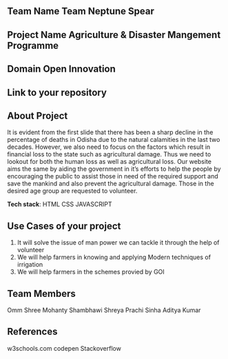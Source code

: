 ## Team Name Team Neptune Spear
## Project Name Agriculture & Disaster Mangement Programme 


## Domain Open Innovation



## Link to your repository


## About Project
It is evident from the first slide that there has been a sharp decline in the percentage of deaths in Odisha due to the natural calamities in the last two decades. However, we also need to focus on the factors which result in financial loss to the state such as agricultural damage. Thus we need to lookout for both the human loss as well as agricultural loss. Our website aims the same by aiding the government in it’s efforts to help the people by encouraging the public to assist those in need of the required support and save the mankind and also prevent the agricultural damage. Those in the desired age group are requested to volunteer.


**Tech stack**:
HTML
CSS 
JAVASCRIPT

## Use Cases of your project
1. It will solve the issue of man power we can tackle it through the help of volunteer
2. We will help farmers in knowing and applying Modern techniques of irrigation 
3. We will help farmers in the schemes provied by GOI


## Team Members
Omm Shree Mohanty
Shambhawi Shreya 
Prachi Sinha
Aditya Kumar


## References
w3schools.com
codepen
Stackoverflow
